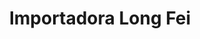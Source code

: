 ---
title: "Importadora Long Fei"
url: /san-cristobal/importadora-long-fei/
shop: tienda de variedades
---